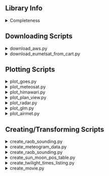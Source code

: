 ## Library Info

<details>
<summary>Completeness</summary>

| Script | Completeness | Next Goal |
|---|:---:|---|
|`airmet_to_json_wizard.py`| 🟩🟩🟩🟩🟩🟩🟩🟩🟩⬜ | Clean code |
|`create_meteogram_data.py`| 🟩🟩🟩🟩🟩⬜⬜⬜⬜⬜ | Model support (ERA5/GFS/WRF/+), other variables, clean code |
|`create_movie.py`| 🟩🟩🟩🟩🟩🟩🟩⬜⬜⬜ | Clean code, options for more video formats |
|`create_raob_sounding.py`| 🟩🟩🟩🟩⬜⬜⬜⬜⬜⬜ | Model support (GFS/WRF/+), clean code |
|`create_sun_moon_pos_table.py`| 🟩🟩🟩🟩🟩🟩🟩🟩🟩⬜ | Elevation support |
|`create_twilight_times_listing.py`| 🟩🟩🟩🟩🟩🟩🟩🟩🟩⬜ | Elevation support, clean code |
|`download_aws.py`| 🟩🟩🟩🟩🟩🟩🟩⬜⬜⬜ | Clean code, model forecast data support |
|`download_eumetsat_from_cart.py`| 🟩🟩🟩🟩🟩🟩🟩🟩⬜⬜ | Clean code |
|`plot_airmet.py`| 🟩🟩🟩🟩⬜⬜⬜⬜⬜⬜ | Clean code, make more general purpose (CSIGs, etc) |
|`plot_cross_section.py`| 🟩⬜⬜⬜⬜⬜⬜⬜⬜⬜ | Build functionality |
|`plot_glm.py`| 🟩🟩🟩🟩🟩🟩🟩⬜⬜⬜ | Clean code, update |
|`plot_goes.py`| 🟩🟩🟩🟩🟩🟩🟩🟩⬜⬜ | Clean code, add in addl. composites |
|`plot_himawari.py`| 🟩🟩🟩🟩🟩🟩🟩⬜⬜⬜ | Clean code, add in addl. composites |
|`plot_meteosat.py`| 🟩🟩🟩🟩🟩🟩🟩⬜⬜⬜ | Clean code, add in addl. composites |
|`plot_plan_view.py`| 🟩🟩🟩🟩🟩⬜⬜⬜⬜⬜ | Model support (GFS/WRF/+), surface-level support, addl. variables |
|`plot_radar.py`| 🟩🟩🟩🟩🟩🟩⬜⬜⬜⬜ | Variable suppport |

</details>

## Downloading Scripts

<details>
<summary>download_aws.py</summary>

A script to download certain products from AWS S3 buckets.

> [!NOTE]
> Implemented products are: Multiband ABI and GLM data from GOES 16, 17, and 18,
> AHI data from Himawari 8 and 9, zero-hour analysis data from the GFS and HRRR models,
> Level 2 NEXRAD data by radar ID, and multi-radar multi-sensor data.

Output → Files downloaded from AWS of the selected product, filtered by time.

Options

| Option | Variable/Flag | Input | Description | 
|---|---|---|---|
| save_directory | _(required)_ | path | Directory to save downloaded files to |
| satellite | -s, --satellite | goes16, goes17, goes18, goes16-glm, goes17-glm, goes18-glm, hw8, hw9 | Specify a satellite product to download |
| model | -m, --model | gfs-anl, hrrr-anl | Specify a model product to download |
| radar | -r, --radar | radar_id (string) | Specify a radar to download data from ("mrms" for MRMS data) |
| start_time | --start-time | yyyy mm dd hh mm (int) | Download data starting at this time |
| end_time | --end-time | yyyy mm dd hh mm (int) | Download data until this time |
| around_time | --around-time | yyyy mm dd hh mm hr_del (int) | Download data around this time, with the length of the window specified by an hour delta |

</details>

<details>
<summary>download_eumetsat_from_cart.py</summary>

A script to download products from the EUMETSAT data store, via a saved cart file. 

Input → Saved "cart" file(s) from data.eumetsat.int, in XML format.

In order to get a saved cart file, the following steps must be taken:
1. Navigate to the desired product, and save the desired product times to your "cart".
2. Navigate to the cart page, and click "download cart".
3. Save the contents of the cart to an XML file.

Output → Files downloaded from EUMETSAT of the selected product, filtered by time.

Options

| Option | Variable/Flag | Input | Description | 
|---|---|---|---|
| input_file_directory | _(required)_ | path | Directory to read input files from |
| save_directory | _(required)_ | path | Directory to save downloaded files to |
| api_key | _(required)_ | api_key (string) | An API key to be used to download the files |

> [!IMPORTANT]
> An API key is required to download files using this script. It can be found at the following 
> page after making an account: https://api.eumetsat.int/api-key/. API keys are only valid for one hour.

</details>

## Plotting Scripts

<details>
<summary>plot_goes.py</summary>

A script to plot products from GOES satellites, including single-band
channels and certain composite products.

Input → Multi-band GOES data files ("ABI-MCMIPC")
	   (Default file type downloaded from AWS script)

Output → A series of images that plot the selected product, one image
    per input file.

Options

| Option | Variable/Flag | Input | Description | 
|---|---|---|---|
| input_file_directory | _(required)_ | path | Directory to read input files from |
| save_directory | _(required)_ | path | Directory to save output to |
| band | -b, --band | band no. (int) | Specify a band to plot |
| composite | -c, --composite | product (String) | Specify a composite product to plot |
| bbox | --bbox | N S E W (int) | Specify the bounding box for the image in decimal lat-lon |
| center | --center | lat lon rad (float) | Automatically center the bounding box of the image around a point, with a given radius |
| points_from_file | --points-from-file | path | Specify a CSV file to read in points from, to be annotated on the plot. CSV must be in format: lat,lon,marker,label |
| pallete | -p, --pallete | pallete (String) | Specify the color pallete to be used for the image (*single band only*)
| show_colorbar | -cb, --show-colorbar | _None_ | Flag to turn on display of colorbar, for either albedo or brightness temperature (*single band only*)
| pixel_value | -pv, --pixel-value | _None_ | Flag to turn on display of pixel values, for either albedo or brightness temperature (*single band only*)

Notes
- A satellite band **or** a composite product must be specified, not both.
</details>

<details>
<summary>plot_meteosat.py</summary>

A script to plot products from GOES satellites, including single-band
channels and certain composite products.

Input → Multi-band GOES data files ("ABI-MCMIPC")
	   (Default file type downloaded from AWS script)

Output → A series of images that plot the selected product, one image
    per input file.

Options

| Option | Variable/Flag | Input | Description | 
|---|---|---|---|
| input_file_directory | _(required)_ | path | Directory to read input files from |
| save_directory | _(required)_ | path | Directory to save output to |
| band | -b, --band | band no. (int) | Specify a band to plot |
| composite | -c, --composite | product (String) | Specify a composite product to plot |
| bbox | --bbox | N S E W (int) | Specify the bounding box for the image in decimal lat-lon |
| center | --center | lat lon rad (float) | Automatically center the bounding box of the image around a point, with a given radius |
| points_from_file | --points-from-file | path | Specify a CSV file to read in points from, to be annotated on the plot. CSV must be in format: lat,lon,marker,label |
| pallete | -p, --pallete | pallete (String) | Specify the color pallete to be used for the image (*single band only*)
| show_colorbar | -cb, --show-colorbar | _None_ | Flag to turn on display of colorbar, for either albedo or brightness temperature (*single band only*)
| pixel_value | -pv, --pixel-value | _None_ | Flag to turn on display of pixel values, for either albedo or brightness temperature (*single band only*)

Notes
- A satellite band **or** a composite product must be specified, not both.
</details>

<details>
<summary>plot_himawari.py</summary>

A script to plot products from GOES satellites, including single-band
channels and certain composite products.

Input → Multi-band GOES data files ("ABI-MCMIPC")
	   (Default file type downloaded from AWS script)

Output → A series of images that plot the selected product, one image
    per input file.

Options

| Option | Variable/Flag | Input | Description | 
|---|---|---|---|
| input_file_directory | _(required)_ | path | Directory to read input files from |
| save_directory | _(required)_ | path | Directory to save output to |
| band | -b, --band | band no. (int) | Specify a band to plot |
| composite | -c, --composite | product (String) | Specify a composite product to plot |
| bbox | --bbox | N S E W (int) | Specify the bounding box for the image in decimal lat-lon |
| center | --center | lat lon rad (float) | Automatically center the bounding box of the image around a point, with a given radius |
| points_from_file | --points-from-file | path | Specify a CSV file to read in points from, to be annotated on the plot. CSV must be in format: lat,lon,marker,label |
| pallete | -p, --pallete | pallete (String) | Specify the color pallete to be used for the image (*single band only*)
| show_colorbar | -cb, --show-colorbar | _None_ | Flag to turn on display of colorbar, for either albedo or brightness temperature (*single band only*)
| pixel_value | -pv, --pixel-value | _None_ | Flag to turn on display of pixel values, for either albedo or brightness temperature (*single band only*)

Notes
- A satellite band **or** a composite product must be specified, not both.
</details>

<details>
<summary>plot_plan_view.py</summary>

A script to plot products from GOES satellites, including single-band
channels and certain composite products.

Input → Multi-band GOES data files ("ABI-MCMIPC")
	   (Default file type downloaded from AWS script)

Output → A series of images that plot the selected product, one image
    per input file.

Options

| Option | Variable/Flag | Input | Description | 
|---|---|---|---|
| input_file_directory | _(required)_ | path | Directory to read input files from |
| save_directory | _(required)_ | path | Directory to save output to |
| band | -b, --band | band no. (int) | Specify a band to plot |
| composite | -c, --composite | product (String) | Specify a composite product to plot |
| bbox | --bbox | N S E W (int) | Specify the bounding box for the image in decimal lat-lon |
| center | --center | lat lon rad (float) | Automatically center the bounding box of the image around a point, with a given radius |
| points_from_file | --points-from-file | path | Specify a CSV file to read in points from, to be annotated on the plot. CSV must be in format: lat,lon,marker,label |
| pallete | -p, --pallete | pallete (String) | Specify the color pallete to be used for the image (*single band only*)
| show_colorbar | -cb, --show-colorbar | _None_ | Flag to turn on display of colorbar, for either albedo or brightness temperature (*single band only*)
| pixel_value | -pv, --pixel-value | _None_ | Flag to turn on display of pixel values, for either albedo or brightness temperature (*single band only*)

Notes
- A satellite band **or** a composite product must be specified, not both.
</details>

<details>
<summary>plot_radar.py</summary>

A script to plot products from GOES satellites, including single-band
channels and certain composite products.

Input → Multi-band GOES data files ("ABI-MCMIPC")
	   (Default file type downloaded from AWS script)

Output → A series of images that plot the selected product, one image
    per input file.

Options

| Option | Variable/Flag | Input | Description | 
|---|---|---|---|
| input_file_directory | _(required)_ | path | Directory to read input files from |
| save_directory | _(required)_ | path | Directory to save output to |
| band | -b, --band | band no. (int) | Specify a band to plot |
| composite | -c, --composite | product (String) | Specify a composite product to plot |
| bbox | --bbox | N S E W (int) | Specify the bounding box for the image in decimal lat-lon |
| center | --center | lat lon rad (float) | Automatically center the bounding box of the image around a point, with a given radius |
| points_from_file | --points-from-file | path | Specify a CSV file to read in points from, to be annotated on the plot. CSV must be in format: lat,lon,marker,label |
| pallete | -p, --pallete | pallete (String) | Specify the color pallete to be used for the image (*single band only*)
| show_colorbar | -cb, --show-colorbar | _None_ | Flag to turn on display of colorbar, for either albedo or brightness temperature (*single band only*)
| pixel_value | -pv, --pixel-value | _None_ | Flag to turn on display of pixel values, for either albedo or brightness temperature (*single band only*)

Notes
- A satellite band **or** a composite product must be specified, not both.
</details>

<details>
<summary>plot_glm.py</summary>

A script to plot data from the Geostationary Lightning Mapper (GLM) located on GOES satellites, 
for either single time-steps or cumulative time-steps.

Input → GLM data files ("GLM-L2-LCFA")
     (Default file type downloaded from AWS script)

Output → A series of images that plot the selected product, one image
    per input file.

Options

| Option | Variable/Flag | Input | Description | 
|---|---|---|---|
| input_file_directory | _(required)_ | path | Directory to read input files from |
| save_directory | _(required)_ | path | Directory to save output to |
| single | -s, --single | _None_ | Specify plotting of flashes at single time-steps only (i.e. every 20 sec.) |
| composite | -c, --composite | minutes (int) | Specify plotting of all flashes in a rolling time period (default is 20 min)|
| bbox | --bbox | N S E W (float) | Specify the bounding box for the image in decimal lat-lon |
| center | --center | lat lon rad (float) | Automatically center the bounding box of the image around a point, with a given radius |
| points_from_file | --points-from-file | path | Specify a CSV file to read in points from, to be annotated on the plot. CSV must be in format: lat,lon,marker,label |
| save_kmz | --save-kmz | _None_ | Flag to save all detected flashes in a KMZ |

</details>

<details>
<summary>plot_airmet.py</summary>

A script to create a movie from a series of images, in mp4 format.

Input → A series of images

Output → An mp4 video at a specified framerate

Options

| Option | Variable/Flag | Input | Description | 
|---|---|---|---|
| input_file_directory | _(required)_ | path | Directory to read input files from |
| save_directory | _(required)_ | path | Directory to save output to |
| title | -t, --title | title (string) | Specify the title of the movie (default is "Movie[.mp4]") |
| fps | --fps | fps (int) | Specify the frames per second of the video |

</details>


## Creating/Transforming Scripts

<details>
<summary>create_raob_sounding.py</summary>

A script to create a series of "soundings" (vertical profiles) of data from a model,
specifically for the program RAOB (in RAOB CSV format).

Input → Model data files

> [!Note]
> Currently only ERA5 and HRRR analysis files are supported.

Output → A sounding or soundings, depending on the processing mode selected.

Options

| Option | Variable/Flag | Input | Description | 
|---|---|---|---|
| input_file_directory | _(required)_ | path | Directory to read input files from |
| save_directory | _(required)_ | path | Directory to save output to |
| model | _(required)_ | _hrrr_, _gfs_, _era5_,  or _wrf_ | Specify which model is being used as input data |
| wrf_input_freq | --wrf-input-freq | freq_str (str) | If using WRF data, specify the temporal frequency of the data in Pandas "freq" strings. This should be the same as the output timing for that domain.|
| point_sounding | -pt, --point-sounding | lat lon year month day hour minute (float) | **Processing Mode 1:** Automatically select the file closest in time to the given time, and make a sounding at the given coordinates. Only creates a single sounding file. |
| time_height | -th, --time-height | lat lon (float) | **Processing Mode 2:** Iterate through all data files, and produce a sounding at a given point for each file. These soundings can then be directly imported into RAOB to make a time-height diagram. |
| cross_section | -cs, --cross-section | path | **Processing Mode 3:** Using a CSV file containing points and times, iterate through each entry and find the file closest to that time, and make a sounding at that given point. These soundings can then be directly imported into RAOB to make a cross-section diagram |
| skip_duplicates | -d, --skip-duplicates | _None_ | Flag to turn on skipping of creating multiple soundings at the same point. Only useful for cross-section processing mode because RAOB doesn't like multiple soundings at the same point |
| verification_plot | -vp, --verification-plot | _None_ | Flag to generate a plot that can be used to verify the location of the soundings generated |
| grid_points | -gp, --grid-points | _None_ | Flag to save all grid points that are used by the script in a KMZ |

</details>

<details>
<summary>create_meteogram_data.py</summary>

A script to extract surface-level data from a series of data files,
and place that data into a CSV for plotting as a meteogram. Each row
of the CSV has the variables for the point, and a time (which corresponds
to the valid time of the file.)

Input → Model data file(s), in either Grib/Grib2 or NetCDF format 
		(Currently only HRRR model supported)

Output → A CSV containing surface-level data from the specified point,
		for all of the valid times contained in the data files (not
		necissarily ordered). A location verification plot can also be
		produced if desired.

Options

| Option | Variable/Flag | Input | Description | 
|---|---|---|---|
| model | _(required)_ | hrrr, gfs, era5, wrf | Specify data from what model is to be used. Will error or produce undefined result if data format differs from specifed model |
| input_file_directory | _(required)_ | path | Directory to read input files from |
| save_directory | _(required)_ | path | Directory to save output to |
| location | -l, --loc | lat, lon | Specify a point to take the meteogram data from |
| temp_units | -tu, --temperature-units | unit (string) | Specify the unit to be used for temperature/dewpoint |
| wind_units | -wu, --wind-units | unit (string) | Specify the unit to be used for wind speed/gusts |
| pressure_units | -pu, --pressure-units | unit (String) | Specify the unit to be used for pressure |
| verification_plot | -vp, --verification-plot | _None_ | Generate a plot to verify location of meteogram |
| precip_type | -pt, --record-precip-type | _None_ | Record precip type (if available) as a string (*Not Yet Implemented*)
</details>

<details>
<summary>create_raob_sounding.py</summary>

A script to extract surface-level data from a series of data files,
and place that data into a CSV for plotting as a meteogram. Each row
of the CSV has the variables for the point, and a time (which corresponds
to the valid time of the file.)

Input → Model data file(s), in either Grib/Grib2 or NetCDF format 
		(Currently only HRRR model supported)

Output → A CSV containing surface-level data from the specified point,
		for all of the valid times contained in the data files (not
		necissarily ordered). A location verification plot can also be
		produced if desired.

Options

| Option | Variable/Flag | Input | Description | 
|---|---|---|---|
| model | _(required)_ | hrrr, gfs, era5, wrf | Specify data from what model is to be used. Will error or produce undefined result if data format differs from specifed model |
| input_file_directory | _(required)_ | path | Directory to read input files from |
| save_directory | _(required)_ | path | Directory to save output to |
| location | -l, --loc | lat, lon | Specify a point to take the meteogram data from |
| temp_units | -tu, --temperature-units | unit (string) | Specify the unit to be used for temperature/dewpoint |
| wind_units | -wu, --wind-units | unit (string) | Specify the unit to be used for wind speed/gusts |
| pressure_units | -pu, --pressure-units | unit (String) | Specify the unit to be used for pressure |
| verification_plot | -vp, --verification-plot | _None_ | Generate a plot to verify location of meteogram |
| precip_type | -pt, --record-precip-type | _None_ | Record precip type (if available) as a string (*Not Yet Implemented*)
</details>

<details>
<summary>create_sun_moon_pos_table.py</summary>

A script to extract surface-level data from a series of data files,
and place that data into a CSV for plotting as a meteogram. Each row
of the CSV has the variables for the point, and a time (which corresponds
to the valid time of the file.)

Input → Model data file(s), in either Grib/Grib2 or NetCDF format 
		(Currently only HRRR model supported)

Output → A CSV containing surface-level data from the specified point,
		for all of the valid times contained in the data files (not
		necissarily ordered). A location verification plot can also be
		produced if desired.

Options

| Option | Variable/Flag | Input | Description | 
|---|---|---|---|
| model | _(required)_ | hrrr, gfs, era5, wrf | Specify data from what model is to be used. Will error or produce undefined result if data format differs from specifed model |
| input_file_directory | _(required)_ | path | Directory to read input files from |
| save_directory | _(required)_ | path | Directory to save output to |
| location | -l, --loc | lat, lon | Specify a point to take the meteogram data from |
| temp_units | -tu, --temperature-units | unit (string) | Specify the unit to be used for temperature/dewpoint |
| wind_units | -wu, --wind-units | unit (string) | Specify the unit to be used for wind speed/gusts |
| pressure_units | -pu, --pressure-units | unit (String) | Specify the unit to be used for pressure |
| verification_plot | -vp, --verification-plot | _None_ | Generate a plot to verify location of meteogram |
| precip_type | -pt, --record-precip-type | _None_ | Record precip type (if available) as a string (*Not Yet Implemented*)
</details>

<details>
<summary>create_twilight_times_listing.py</summary>

A script to extract surface-level data from a series of data files,
and place that data into a CSV for plotting as a meteogram. Each row
of the CSV has the variables for the point, and a time (which corresponds
to the valid time of the file.)

Input → Model data file(s), in either Grib/Grib2 or NetCDF format 
		(Currently only HRRR model supported)

Output → A CSV containing surface-level data from the specified point,
		for all of the valid times contained in the data files (not
		necissarily ordered). A location verification plot can also be
		produced if desired.

Options

| Option | Variable/Flag | Input | Description | 
|---|---|---|---|
| model | _(required)_ | hrrr, gfs, era5, wrf | Specify data from what model is to be used. Will error or produce undefined result if data format differs from specifed model |
| input_file_directory | _(required)_ | path | Directory to read input files from |
| save_directory | _(required)_ | path | Directory to save output to |
| location | -l, --loc | lat, lon | Specify a point to take the meteogram data from |
| temp_units | -tu, --temperature-units | unit (string) | Specify the unit to be used for temperature/dewpoint |
| wind_units | -wu, --wind-units | unit (string) | Specify the unit to be used for wind speed/gusts |
| pressure_units | -pu, --pressure-units | unit (String) | Specify the unit to be used for pressure |
| verification_plot | -vp, --verification-plot | _None_ | Generate a plot to verify location of meteogram |
| precip_type | -pt, --record-precip-type | _None_ | Record precip type (if available) as a string (*Not Yet Implemented*)
</details>

<details>
<summary>create_movie.py</summary>

A script to create a movie from a series of images, in mp4 format.

Input → A series of images

Output → An mp4 video at a specified framerate

Options

| Option | Variable/Flag | Input | Description | 
|---|---|---|---|
| input_file_directory | _(required)_ | path | Directory to read input files from |
| save_directory | _(required)_ | path | Directory to save output to |
| title | -t, --title | title (string) | Specify the title of the movie (default is "Movie[.mp4]") |
| fps | --fps | fps (int) | Specify the frames per second of the video |

</details>
